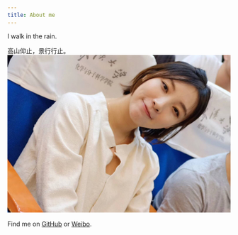 ```yaml
---
title: About me
---
```


I walk in the rain.

高山仰止，景行行止。  
![女流](/images/nvliu.jpg)

Find me on [GitHub](https://github.com/Moriarty12138) or [Weibo](https://weibo.com/u/2393595857).
